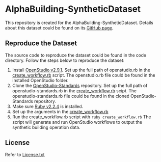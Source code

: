 # AlphaBuilding-SyntheticDataset

This repository is created for the AlphaBuilding-SyntheticDataset. Details about this dataset could be found on its [GitHub page](https://lbnl-eta.github.io/AlphaBuilding-SyntheticDataset/).

## Reproduce the Dataset
The source code to reproduce the dataset could be found in the code directory. Follow the steps below to reproduce the dataset:
1. Install [OpenStudio v2.9.1](https://github.com/NREL/OpenStudio/releases/tag/v2.9.1). Set up the full path of openstudio.rb in the [create_workflow.rb](https://github.com/LBNL-ETA/AlphaBuilding-SyntheticDataset/blob/8e975cce0113b1c39a5579a02c53adda7e32f8f5/code/create_workflow.rb#L3) script. The openstudio.rb file could be found in the installed OpenStudio folder.
2. Clone the [OpenStudio-Standards](https://github.com/NREL/openstudio-standards) repository. Set up the full path of openstudio-standards.rb in the [create_workflow.rb](https://github.com/LBNL-ETA/AlphaBuilding-SyntheticDataset/blob/8e975cce0113b1c39a5579a02c53adda7e32f8f5/code/create_workflow.rb#L4) scipt. The openstudio-standards.rb file could be found in the cloned OpenStudio-Standards repository.
3. Make sure [Ruby v2.2.4](https://www.ruby-lang.org/en/downloads/) is installed.
4. Set up the arguments in the [create_workflow.rb](https://github.com/LBNL-ETA/AlphaBuilding-SyntheticDataset/blob/8e975cce0113b1c39a5579a02c53adda7e32f8f5/code/create_workflow.rb#L340-L362)
5. Run the create_workflow.rb script with ```ruby create_workflow.rb``` The script will generate and run OpenStudio workflows to output the synthetic building operation data.

## License
Refer to [License.txt](https://github.com/LBNL-ETA/AlphaBuilding-SyntheticDataset/blob/master/License.txt)